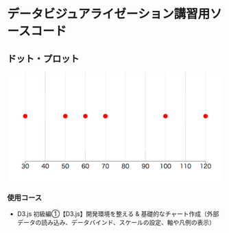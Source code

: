 # データビジュアライゼーション講習用ソースコード
## ドット・プロット

![ドット・プロット](preview.png)

### 使用コース
- D3.js 初級編①【D3.js】開発環境を整える & 基礎的なチャート作成（外部データの読み込み、データバインド、スケールの設定、軸や凡例の表示）

